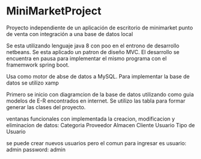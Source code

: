 # MiniMarketProject
Proyecto independiente de un aplicación de escritorio de minimarket punto de venta con integración a una base de datos local

Se esta utilizando lenguaje java 8 con poo en el entrono de desarrollo netbeans.
Se esta aplicado un patron de diseño MVC.
El desarrollo se encuentra en pausa para implementar el mismo programa con  el framemwork spring boot.

Usa como motor de abse de datos a MySQL.
Para implementar la base de datos se utilizo xamp

Primero se inicio con diagramcion de la base de datos utilizando como guia modelos de E-R encontrados en internet.
Se utilizo las tabla para formar generar las clases del proyecto.

ventanas funcionales con implementada la creacion, modificacion y eliminacion de datos:
Categoria
Proveedor
Almacen
Cliente
Usuario
Tipo de Usuario

se puede crear nuevos usuarios pero el comun para ingresar es
usuario: admin
password: admin
